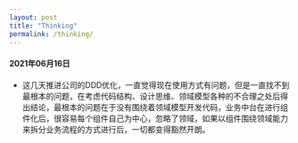 ```yaml
---
layout: post
title: "Thinking"
permalink: /thinking/
---
```


#### 2021年06月16日

+ 这几天推进公司的DDD优化，一直觉得现在使用方式有问题，但是一直找不到最根本的问题，在考虑代码结构、设计思维、领域模型各种的不合理之处后得出结论，最根本的问题在于没有围绕着领域模型开发代码，业务中台在进行组件化后，很容易每个组件自己为中心，忽略了领域，如果以组件围绕领域能力来拆分业务流程的方式进行后，一切都变得豁然开朗。